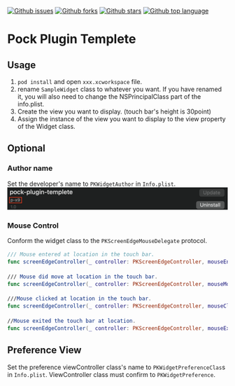 [![Github issues](https://img.shields.io/github/issues/p-x9/pock-plugin-templete)](https://github.com/p-x9/pock-plugin-templete/issues)
[![Github forks](https://img.shields.io/github/forks/p-x9/pock-plugin-templete)](https://github.com/p-x9/pock-plugin-templete/network/members)
[![Github stars](https://img.shields.io/github/stars/p-x9/pock-plugin-templete)](https://github.com/p-x9/pock-plugin-templete/stargazers)
[![Github top language](https://img.shields.io/github/languages/top/p-x9/pock-plugin-templete)](https://github.com/p-x9/pock-plugin-templete/)
# Pock Plugin Templete

## Usage
1. `pod install` and open `xxx.xcworkspace` file.
2. rename `SampleWidget` class to whatever you want. 
   If you have renamed it, you will also need to change the NSPrincipalClass part of the info.plist.
3. Create the view you want to display.
   (touch bar's height is 30point)
4. Assign the instance of the view you want to display to the view property of the Widget class.
   
## Optional
### Author name
Set the developer's name to `PKWidgetAuthor` in `Info.plist`.
![Author](resources/author.png)

### Mouse Control
Conform the widget class to the `PKScreenEdgeMouseDelegate` protocol.
```swift
/// Mouse entered at location in the touch bar.
func screenEdgeController(_ controller: PKScreenEdgeController, mouseEnteredAtLocation location: NSPoint, in view: NSView)

/// Mouse did move at location in the touch bar.
func screenEdgeController(_ controller: PKScreenEdgeController, mouseMovedAtLocation location: NSPoint, in view: NSView)

///Mouse clicked at location in the touch bar.
func screenEdgeController(_ controller: PKScreenEdgeController, mouseClickAtLocation location: NSPoint, in view: NSView)

//Mouse exited the touch bar at location.
func screenEdgeController(_ controller: PKScreenEdgeController, mouseExitedAtLocation location: NSPoint, in view: NSView)
```

## Preference View
Set the preference viewController class's name to `PKWidgetPreferenceClas`s in `Info.plist`.
ViewController class must confirm to `PKWidgetPreference`.
